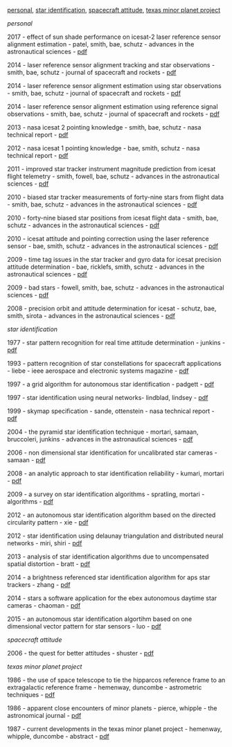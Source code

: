 [personal](#anchor1), [star identification](#anchor2), [spacecraft attitude](#anchor3), [texas minor planet project](#anchor4)

<a name="anchor1"/>*personal*

2017 - effect of sun shade performance on icesat-2 laser reference sensor alignment estimation - patel, smith, bae, schutz - advances in the astronautical sciences - [pdf](papers/2017%20aas.pdf)

2014 - laser reference sensor alignment tracking and star observations - smith, bae, schutz - journal of spacecraft and rockets - [pdf](papers/2014%20jsr%20c.pdf)

2014 - laser reference sensor alignment estimation using star observations - smith, bae, schutz - journal of spacecraft and rockets - [pdf](papers/2014%20jsr%20b.pdf)

2014 - laser reference sensor alignment estimation using reference signal observations - smith, bae, schutz - journal of spacecraft and rockets - [pdf](papers/2014%20jsr%20a.pdf)

2013 - nasa icesat 2 pointing knowledge - smith, bae, schutz - nasa technical report - [pdf](papers/2014%20nasa%20icesat%20b.pdf)

2012 - nasa icesat 1 pointing knowledge - bae, smith, schutz - nasa technical report - [pdf](papers/2014%20nasa%20icesat%20a.pdf)

2011 - improved star tracker instrument magnitude prediction from icesat flight telemetry - smith, fowell, bae, schutz - advances in the astronautical sciences - [pdf](papers/2011%20aas.pdf)

2010 - biased star tracker measurements of forty-nine stars from flight data - smith, bae, schutz - advances in the astronautical sciences - [pdf](papers/2010%20jsr.pdf)

2010 - forty-nine biased star positions from icesat flight data - smith, bae, schutz - advances in the astronautical sciences - [pdf](papers/2010%20aas%20b.pdf)

2010 - icesat attitude and pointing correction using the laser reference sensor - bae, smith, schutz - advances in the astronautical sciences - [pdf](papers/2010%20aas%20a.pdf)

2009 - time tag issues in the star tracker and gyro data for icesat precision attitude determination - bae, ricklefs, smith, schutz - advances in the astronautical sciences - [pdf](papers/2009%20aas%20b.pdf)

2009 - bad stars  - fowell, smith, bae, schutz - advances in the astronautical sciences - [pdf](papers/2009%20aas%20a.pdf)

2008 - precision orbit and attitude determination for icesat - schutz, bae, smith, sirota - advances in the astronautical sciences - [pdf](papers/2008%20aas.pdf)

<a name="anchor2"/>*star identification*

1977 - star pattern recognition for real time attitude determination - junkins - [pdf](papers/1977%20junkins.pdf)

1993 - pattern recognition of star constellations for spacecraft applications - liebe - ieee aerospace and electronic systems magazine - [pdf](papers/1993%20liebe.pdf)

1997 - a grid algorithm for autonomous star identification - padgett - [pdf](papers/1997%20padgett.pdf)

1997 - star identification using neural networks- lindblad, lindsey - [pdf](papers/1997%20lindblad.pdf)

1999 - skymap specification - sande, ottenstein - nasa technical report - [pdf](papers/1999%20skymap%20a.pdf)

2004 - the pyramid star identification technique - mortari, samaan, bruccoleri, junkins - advances in the astronautical sciences - [pdf](papers/2004%20mortari.pdf)

2006 - non dimensional star identification for uncalibrated star cameras - samaan - [pdf](papers/2006%20samaan.pdf)

2008 - an analytic approach to star identification reliability - kumari, mortari - [pdf](papers/2008%20kumari.pdf)

2009 - a survey on star identification algorithms - spratling, mortari - algorithms - [pdf](papers/2009%20spratling.pdf)

2012 - an autonomous star identification algorithm based on the directed circularity pattern - xie - [pdf](papers/2012%20xie.pdf)

2012 - star identification using delaunay triangulation and distributed neural networks - miri, shiri - [pdf](papers/2012%20miri.pdf)

2013 - analysis of star identification algorithms due to uncompensated spatial distortion - bratt - [pdf](papers/2013%20bratt.pdf)

2014 - a brightness referenced star identification algorithm for aps star trackers - zhang - [pdf](papers/2014%20zhang.pdf)

2014 - stars a software application for the ebex autonomous daytime star cameras - chaoman - [pdf](papers/2014%20chapman.pdf)

2015 - an autonomous star identification algortihm based on one dimensional vector pattern for star sensors - luo - [pdf](papers/2015%20luo.pdf)

<a name="anchor3"/>*spacecraft attitude*

2006 - the quest for better attitudes - shuster - [pdf](papers/2006%20shuster.pdf)

<a name="anchor4"/>*texas minor planet project*

1986 - the use of space telescope to tie the hipparcos reference frame to an extragalactic reference frame - hemenway, duncombe - astrometric techniques - [pdf](papers/1986%20hemenway.pdf)

1986 - apparent close encounters of minor planets - pierce, whipple - the astronomical journal - [pdf](papers/1986%20pierce.pdf)

1987 - current developments in the texas minor planet project - hemenway, whipple, duncombe - abstract - [pdf](papers/1987%20hemenway.pdf)
